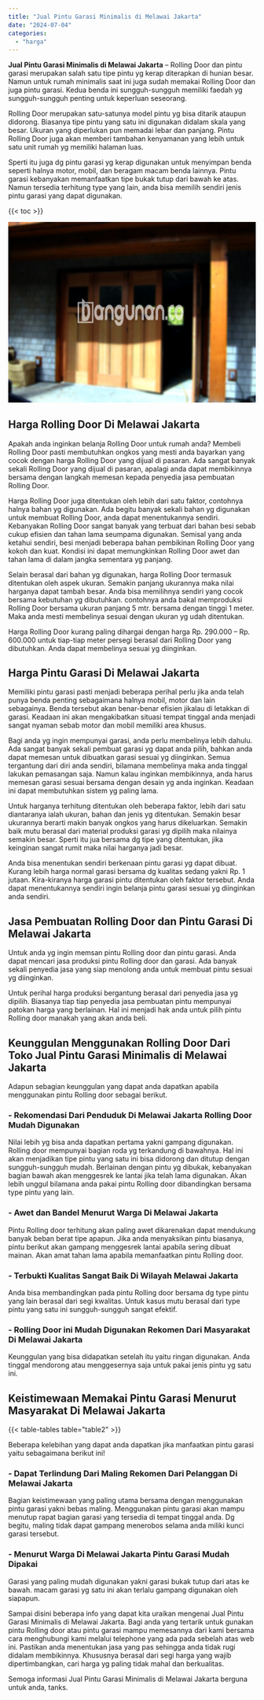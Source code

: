```yaml
---
title: "Jual Pintu Garasi Minimalis di Melawai Jakarta"
date: "2024-07-04"
categories: 
  - "harga"
---
```


**Jual Pintu Garasi Minimalis di Melawai Jakarta** – Rolling Door dan pintu garasi merupakan salah satu tipe pintu yg kerap diterapkan di hunian besar. Namun untuk rumah minimalis saat ini juga sudah memakai Rolling Door dan juga pintu garasi. Kedua benda ini sungguh-sungguh memiliki faedah yg sungguh-sungguh penting untuk keperluan seseorang.

Rolling Door merupakan satu-satunya model pintu yg bisa ditarik ataupun didorong. Biasanya tipe pintu yang satu ini digunakan didalam skala yang besar. Ukuran yang diperlukan pun memadai lebar dan panjang. Pintu Rolling Door juga akan memberi tambahan kenyamanan yang lebih untuk satu unit rumah yg memiliki halaman luas.

Sperti itu juga dg pintu garasi yg kerap digunakan untuk menyimpan benda seperti halnya motor, mobil, dan beragam macam benda lainnya. Pintu garasi kebanyakan memanfaatkan tipe bukak tutup dari bawah ke atas. Namun tersedia terhitung type yang lain, anda bisa memilih sendiri jenis pintu garasi yang dapat digunakan.

{{< toc >}}

![Jual Pintu Garasi Minimalis di Melawai Jakarta](/images/pintu-garasi-61.png)

## Harga Rolling Door Di Melawai Jakarta

Apakah anda inginkan belanja Rolling Door untuk rumah anda? Membeli Rolling Door pasti membutuhkan ongkos yang mesti anda bayarkan yang cocok dengan harga Rolling Door yang dijual di pasaran. Ada sangat banyak sekali Rolling Door yang dijual di pasaran, apalagi anda dapat membikinnya bersama dengan langkah memesan kepada penyedia jasa pembuatan Rolling Door.

Harga Rolling Door juga ditentukan oleh lebih dari satu faktor, contohnya halnya bahan yg digunakan. Ada begitu banyak sekali bahan yg digunakan untuk membuat Rolling Door, anda dapat menentukannya sendiri. Kebanyakan Rolling Door sangat banyak yang terbuat dari bahan besi sebab cukup efisien dan tahan lama seumpama digunakan. Semisal yang anda ketahui sendiri, besi menjadi beberapa bahan pembikinan Rolling Door yang kokoh dan kuat. Kondisi ini dapat memungkinkan Rolling Door awet dan tahan lama di dalam jangka sementara yg panjang.

Selain berasal dari bahan yg digunakan, harga Rolling Door termasuk ditentukan oleh aspek ukuran. Semakin panjang ukurannya maka nilai harganya dapat tambah besar. Anda bisa memilihnya sendiri yang cocok bersama kebutuhan yg dibutuhkan. contohnya anda bakal memproduksi Rolling Door bersama ukuran panjang 5 mtr. bersama dengan tinggi 1 meter. Maka anda mesti membelinya sesuai dengan ukuran yg udah ditentukan.

Harga Rolling Door kurang paling dihargai dengan harga Rp. 290.000 – Rp. 600.000 untuk tiap-tiap meter persegi berasal dari Rolling Door yang dibutuhkan. Anda dapat membelinya sesuai yg diinginkan.

## Harga Pintu Garasi Di Melawai Jakarta

Memiliki pintu garasi pasti menjadi beberapa perihal perlu jika anda telah punya benda penting sebagaimana halnya mobil, motor dan lain sebagainya. Benda tersebut akan benar-benar efisien jikalau di letakkan di garasi. Keadaan ini akan mengakibatkan situasi tempat tinggal anda menjadi sangat nyaman sebab motor dan mobil memiliki area khusus.

Bagi anda yg ingin mempunyai garasi, anda perlu membelinya lebih dahulu. Ada sangat banyak sekali pembuat garasi yg dapat anda pilih, bahkan anda dapat memesan untuk dibuatkan garasi sesuai yg diinginkan. Semua tergantung dari diri anda sendiri, bilamana membelinya maka anda tinggal lakukan pemasangan saja. Namun kalau inginkan membikinnya, anda harus memesan garasi sesuai bersama dengan desain yg anda inginkan. Keadaan ini dapat membutuhkan sistem yg paling lama.

Untuk harganya terhitung ditentukan oleh beberapa faktor, lebih dari satu diantaranya ialah ukuran, bahan dan jenis yg ditentukan. Semakin besar ukurannya berarti makin banyak ongkos yang harus dikeluarkan. Semakin baik mutu berasal dari material produksi garasi yg dipilih maka nilainya semakin besar. Sperti itu jua bersama dg tipe yang ditentukan, jika keinginan sangat rumit maka nilai harganya jadi besar.

Anda bisa menentukan sendiri berkenaan pintu garasi yg dapat dibuat. Kurang lebih harga normal garasi bersama dg kualitas sedang yakni Rp. 1 jutaan. Kira-kiranya harga garasi pintu ditentukan oleh faktor tersebut. Anda dapat menentukannya sendiri ingin belanja pintu garasi sesuai yg diinginkan anda sendiri.

## Jasa Pembuatan Rolling Door dan Pintu Garasi Di Melawai Jakarta

Untuk anda yg ingin memsan pintu Rolling door dan pintu garasi. Anda dapat mencari jasa produksi pintu Rolling door dan garasi. Ada banyak sekali penyedia jasa yang siap menolong anda untuk membuat pintu sesuai yg diinginkan.

Untuk perihal harga produksi bergantung berasal dari penyedia jasa yg dipilih. Biasanya tiap tiap penyedia jasa pembuatan pintu mempunyai patokan harga yang berlainan. Hal ini menjadi hak anda untuk pilih pintu Rolling door manakah yang akan anda beli.

## Keunggulan Menggunakan Rolling Door Dari Toko Jual Pintu Garasi Minimalis di Melawai Jakarta

Adapun sebagian keunggulan yang dapat anda dapatkan apabila menggunakan pintu Rolling door sebagai berikut.

### \- Rekomendasi Dari Penduduk Di Melawai Jakarta Rolling Door Mudah Digunakan

Nilai lebih yg bisa anda dapatkan pertama yakni gampang digunakan. Rolling door mempunyai bagian roda yg terkandung di bawahnya. Hal ini akan menjadikan tipe pintu yang satu ini bisa didorong dan ditutup dengan sungguh-sungguh mudah. Berlainan dengan pintu yg dibukak, kebanyakan bagian bawah akan menggesrek ke lantai jika telah lama digunakan. Akan lebih unggul bilamana anda pakai pintu Rolling door dibandingkan bersama type pintu yang lain.

### \- Awet dan Bandel Menurut Warga Di Melawai Jakarta

Pintu Rolling door terhitung akan paling awet dikarenakan dapat mendukung banyak beban berat tipe apapun. Jika anda menyaksikan pintu biasanya, pintu berikut akan gampang menggesrek lantai apabila sering dibuat mainan. Akan amat tahan lama apabila memanfaatkan pintu Rolling door.

### \- Terbukti Kualitas Sangat Baik Di Wilayah Melawai Jakarta

Anda bisa membandingkan pada pintu Rolling door bersama dg type pintu yang lain berasal dari segi kwalitas. Untuk kasus mutu berasal dari type pintu yang satu ini sungguh-sungguh sangat efektif.

### \- Rolling Door ini Mudah Digunakan Rekomen Dari Masyarakat Di Melawai Jakarta

Keunggulan yang bisa didapatkan setelah itu yaitu ringan digunakan. Anda tinggal mendorong atau menggesernya saja untuk pakai jenis pintu yg satu ini.

## Keistimewaan Memakai Pintu Garasi Menurut Masyarakat Di Melawai Jakarta

{{< table-tables table="table2" >}}

Beberapa kelebihan yang dapat anda dapatkan jika manfaatkan pintu garasi yaitu sebagaimana berikut ini!

### \- Dapat Terlindung Dari Maling Rekomen Dari Pelanggan Di Melawai Jakarta

Bagian keistimewaan yang paling utama bersama dengan menggunakan pintu garasi yakni bebas maling. Menggunakan pintu garasi akan mampu menutup rapat bagian garasi yang tersedia di tempat tinggal anda. Dg begitu, maling tidak dapat gampang menerobos selama anda miliki kunci garasi tersebut.

### \- Menurut Warga Di Melawai Jakarta Pintu Garasi Mudah Dipakai

Garasi yang paling mudah digunakan yakni garasi bukak tutup dari atas ke bawah. macam garasi yg satu ini akan terlalu gampang digunakan oleh siapapun.

Sampai disini beberapa info yang dapat kita uraikan mengenai Jual Pintu Garasi Minimalis di Melawai Jakarta. Bagi anda yang tertarik untuk gunakan pintu Rolling door atau pintu garasi mampu memesannya dari kami bersama cara menghubungi kami melalui telephone yang ada pada sebelah atas web ini. Pastikan anda menentukan jasa yang pas sehingga anda tidak rugi didalam membikinnya. Khususnya berasal dari segi harga yang wajib dipertimbangkan, cari harga yg paling tidak mahal dan berkualitas.

Semoga informasi Jual Pintu Garasi Minimalis di Melawai Jakarta berguna untuk anda, tanks.

